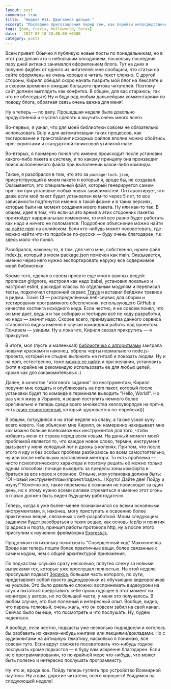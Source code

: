 ```yaml
---
layout: post
comments: true
title:  "Неделя #11. Двигаемся дальше."
excerpt: "Последние приготовления перед тем, как перейти непосредственно к освоению веб-разработки."
tags: [npm, travis, helloworld, Sorax]
date:   2017-07-18 18:00:00 +0300
category: posts
---
```

Всем привет!
Обычно я публикую новые посты по понедельникам, но в этот раз делаю это с небольшим опозданием, поскольку последние пару дней активно занимался оформлением блога. Тут на днях я получил фидбек от одного из читателей: мне сообщили, что статьи на сайте оформлены не очень хорошо и читать текст сложно. С другой стороны, Кирилл обещал скоро начать пиарить мой блог на Хекслете и в скором времени я ожидаю большого притока читателей. Поэтому сайт должен выглядеть как конфетка. В общем, для вас стараюсь, так что не обессудьте) Ну и буду рад любым дальнейшим комментариям по поводу блога, обратная связь очень важна для меня!

Ну а теперь — по делу. Прошедшая неделя была довольно продуктивной и я успел сделать и выучить очень много всего.

Во-первых, я узнал, что для моей библиотеки совсем не обязательно использовать Gulp и для автоматизации таких процессов, как тестирование и транспайлинг исходных файлов вполне можно обойтись npm-скриптами и стандартной юниксовой утилитой make.

Во-вторых, я примерно понял что именно происходит после установки какого-либо пакета в систему, и по какому принципу она производит поиск исполняемого файла при выполнении какой-либо команды.

Также, я разобрался в том, что это за `package-lock.json`, присутствующий в моем пакете и который я, вроде бы, не создавал. Оказывается, это специальный файл, который генерируется самим npm-ом при установке любых новых зависимостей. Он гарантирует, что даже если мой пакет будет установлен кем-то через 5 лет, то все зависимости подтянутся именно в такой форме и в таких версиях, которые были на момент создания моего пакета. Ну или как-то так. В общем, идея в том, что если за это время в этих сторонних пакетах произойдут кардинальные изменения, то мой все равно будет работать как надо и ничего не поломается. Подробное объяснение можно найти [на сайте npm](https://docs.npmjs.com/files/package-lock.json) на анлийском. Если кто-нибудь может посоветовать, где можно найти что-то подобное по-русски — буду очень благодарен, т.к здесь мало что понял.

Разобрался, наконец-то, в том, для чего мне, собственно, нужен файл index.js, который в моем package.json помечен как main. Оказывается, именно через него нужно экспортировать наружу все содержимое моей библиотеки.

Кроме того, сделал в своем проекте еще много важных вещей: прописал gitignore, настроил как надо babel, установил локально и настроил eslint, раскидал классы по отдельным модулям и переписал тесты, подключил сторонний сервис [Travis](https://travis-ci.org/) и вставил бейджик тревиса в ридми. Travis CI — распределённый веб-сервис для сборки и тестирования программного обеспечения, использующего GitHub в качестве хостинга исходного кода. Если честно, я не совсем понял, что он мне дает, ведь я и так собираю и тестирую всё по ходу разработки, но надо — значит надо. Скорее всего, преимущества данного сервиса становятся видны именно в случае командной работы над проектом. Поживем — увидим. Ну а пока что, Кирилл сказал прикрутить — я прикрутил.

В итоге, моя (пусть и маленькая) [библиотечка с алгоритмами](https://github.com/joisadler/algorithms-and-data-structures) заиграла новыми красками и наконец, обрела черты нормального node.js-проекта, который не стыдно выложить на гитхаб и показать людям. Ну и на npm, естественно, тоже [можно ее найти](https://www.npmjs.com/package/algorithms-and-data-structures) и при желании, установить (хотя я крайне не рекомендую использовать ее для любых целей, кроме как для ознакомительных :)

Далее, в качестве "итогового задания" по инструментам, Кирилл поручил мне создать и опубликовать на npm пакет, который после установки будет по команде в терминале выводить "Hello, World!". Но раз уж я живу в Израиле, я решил поступить немного более оригинально и теперь среди всего множества хеллоуворлдов на npm-е, есть [один-единственный](https://www.npmjs.com/package/say-shalom), который здоровается по-еврейски)))

В общем, потрудился я на этой неделе на славу, а также узнал кучу всего нового. Как объяснил мне Кирилл, он намеренно накидывает мне как можно больше всевозможных инструментов для того, чтобы избавить меня от страха перед всем новым. На данный момент моей проблемой является то, что каждое новое слово, термин, инструмент вызывает у меня холодный пот и дрожь в коленях. При том, что после этого я иду и без особых проблем разбираюсь во всем самостоятельно, ну или после небольших наставлений ментора. То есть проблема — чисто психологического характера и поэтому решить её можно только одним способом: почаще выходить за пределы зоны комфорта и браться за все новое и сложное. Отныне, моя установка должна быть: "О! Новый инструмент/язык/проект/задача...! Круто! Дайте две! Пойду и изучу!" Конечно же, такие перемены в сознании не происходят за один день, но к этому нужно всеми силами стремиться и именно этот огонь в глазах должен быть виден будущему работодателю.

Теперь, когда я уже более-менее познакомился со всеми основными инструментами, я, наконец, могу приступать к освоению более практичных вещей, связанных с веб-разработкой. Моим следующим заданием будет разобраться в таких вещах, как основы tcp/ip и понятия ip адреса и порта, принцип работы протокола http, ну а после этого приступим к изучению фреймворка [Express.js](http://expressjs.com/).

Продолжаю потихоньку почитывать "Совершенный код" Макконнелла. Вроде как теперь пошли более практичные вещи, более связанные с самим кодом, чем с общей архитектурой приложения.

По подкастам: слушаю сразу несколько, попутно слежу за новыми выпусками тех, которые уже прослушал полностью. На этой неделе прослушал подкаст [Зоракса](https://www.youtube.com/user/ArtSorax), большая часть которого, по сути, представляет собой просто аудиодорожки из обучающих видеороликов на youtube. Это было довольно сложно: воспринимать видеоуроки на слух и пытаться представить себе происходящее в этот момент на мониторе у автора, но по большей части, у меня это получалось. В любом случае, это был полезный и интересный опыт. Вообще, видно, что парень толковый, очень жаль, что он совсем забил на свой канал. Сейчас было бы еще, что посмотреть и что послушать. Ну, будем надеяться.

А вообще, если честно, подкасты уже несколько поднадоели и хотелось бы разбавить их какими-нибудь книгами или лекциями/докладами. Но с аудиокнигами на айтишную тематику, насколько я понимаю, все совсем туго. Если вдруг сможете посоветовать что-нибудь годное послушать кроме подкастов — я буду вам искренне благодарен. Если не о программировании, то по крайней мере что-нибудь, что может быть полезно и интересно послушать программисту.

Ну что ж, вроде все. Пойду теперь гуглить про устройство Всемирной паутины. Ну а вам, дорогие читатели, всего хорошего! Увидимся на следуюющей неделе!
